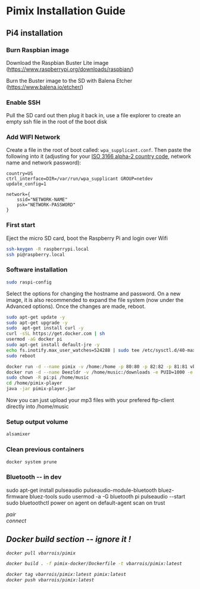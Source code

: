 # Pimix Installation Guide

## Pi4 installation

### Burn Raspbian image
Download the Raspbian Buster Lite image (https://www.raspberrypi.org/downloads/raspbian/)

Burn the Buster image to the SD with Balena Etcher (https://www.balena.io/etcher/)

### Enable SSH
Pull the SD card out then plug it back in, use a file explorer to create an empty ssh file in the root of the boot disk

### Add WIFI Network
Create a file in the root of boot called: ```wpa_supplicant.conf```. Then paste the following into it (adjusting for your [ISO 3166 alpha-2 country code](https://en.wikipedia.org/wiki/List_of_ISO_3166_country_codes), network name and network password):

```
country=US
ctrl_interface=DIR=/var/run/wpa_supplicant GROUP=netdev
update_config=1

network={
    ssid="NETWORK-NAME"
    psk="NETWORK-PASSWORD"
}
```
### First start

Eject the micro SD card, boot the Raspberry Pi and login over Wifi
```sh
ssh-keygen -R raspberrypi.local
ssh pi@raspberry.local
```

### Software installation
```sh
sudo raspi-config
```
Select the options for changing the hostname and password. On a new image, it is also recommended to expand the file system (now under the Advanced options). Once the changes are made, reboot.

```sh
sudo apt-get update -y
sudo apt-get upgrade -y
sudo  apt-get install curl -y
curl -sSL https://get.docker.com | sh
usermod -aG docker pi
sudo apt-get install default-jre -y
echo fs.inotify.max_user_watches=524288 | sudo tee /etc/sysctl.d/40-max-user-watches.conf && sudo sysctl --system
sudo reboot
```
```sh
docker run -d --name pimix -v /home:/home -p 80:80 -p 82:82 -p 81:81 vbarrois/pimix:latest
docker run -d --name Deezldr -v /home/music:/downloads -e PUID=1000 -e PGID=1000 -p 83:1730 bocki/deezloaderrmx
sudo chown -R pi:pi /home/music
cd /home/pimix-player
java -jar pimix-player.jar
```

Now you can just upload your mp3 files with your prefered ftp-client directly into /home/music

### Setup output volume
```sh
alsamixer
```

### Clean previous containers
```sh
docker system prune
```
### Bluetooth -- in dev
sudo apt-get install pulseaudio pulseaudio-module-bluetooth bluez-firmware bluez-tools
sudo usermod -a -G bluetooth pi
pulseaudio --start
sudo bluetoothctl
power on
agent on
default-agent
scan on
trust <address>
pair <address>
connect <address>



## Docker build section -- ignore it !
```sh
docker pull vbarrois/pimix
```

```sh
docker build . -f pimix-docker/Dockerfile -t vbarrois/pimix:latest
```

```sh
docker tag vbarrois/pimix:latest pimix:latest
docker push vbarrois/pimix:latest
```
